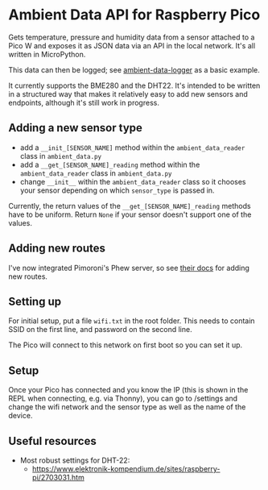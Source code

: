 # Ambient Data API for Raspberry Pico
Gets temperature, pressure and humidity data from a sensor attached to a Pico W and exposes it as JSON data via an API in the local network. It's all written in MicroPython.

This data can then be logged; see [ambient-data-logger](https://github.com/johnheaven/ambient-data-logger) as a basic example.

It currently supports the BME280 and the DHT22. It's intended to be written in a structured way that makes it relatively easy to add new sensors and endpoints, although it's still work in progress.

## Adding a new sensor type

* add a `__init_[SENSOR_NAME]` method within the `ambient_data_reader` class in `ambient_data.py`
* add a `__get_[SENSOR_NAME]_reading` method within the `ambient_data_reader` class in `ambient_data.py`
* change `__init__` within the `ambient_data_reader` class so it chooses your sensor depending on which `sensor_type` is passed in.

Currently, the return values of the `__get_[SENSOR_NAME]_reading` methods have to be uniform. Return `None` if your sensor doesn't support one of the values.

## Adding new routes

I've now integrated Pimoroni's Phew server, so see [their docs](https://github.com/pimoroni/phew) for adding new routes.

## Setting up

For initial setup, put a file `wifi.txt` in the root folder. This needs to contain SSID on the first line, and password on the second line.

The Pico will connect to this network on first boot so you can set it up.

## Setup

Once your Pico has connected and you know the IP (this is shown in the REPL when connecting, e.g. via Thonny), you can go to /settings and change the wifi network and the sensor type as well as the name of the device.

## Useful resources

* Most robust settings for DHT-22:
  * https://www.elektronik-kompendium.de/sites/raspberry-pi/2703031.htm
